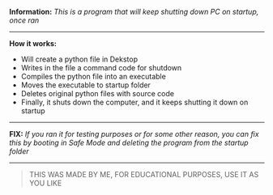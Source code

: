 **Information:**
*This is a program that will keep shutting down PC on startup, once ran*
______________________________________________________________________
**How it works:**

- Will create a python file in Dekstop
- Writes in the file a command code for shutdown
- Compiles the python file into an executable
- Moves the executable to startup folder
- Deletes original python files with source code
- Finally, it shuts down the computer, and it keeps shutting it down on startup
_______________________________________________________________________________
**FIX:**
*If you ran it for testing purposes or for some other reason, you can fix this by booting in Safe Mode and deleting the program from the startup folder*
_________________________________________________________________
> THIS WAS MADE BY ME, FOR EDUCATIONAL PURPOSES, USE IT AS YOU LIKE
